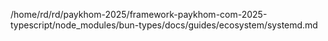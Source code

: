 /home/rd/rd/paykhom-2025/framework-paykhom-com-2025-typescript/node_modules/bun-types/docs/guides/ecosystem/systemd.md